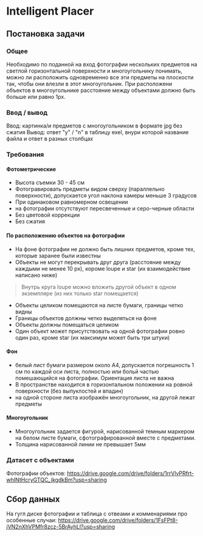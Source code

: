 # Intelligent Placer

## Постановка задачи
### Общее
Необходимо по поданной на вход фотографии нескольких предметов на светлой горизонтальной поверхности и многоугольнику понимать, можно ли расположить одновременно все эти предметы на плоскости так, чтобы они влезли в этот многоугольник. При расположени объектов в многоугольнике расстояние между объектами должно быть больше или равно 1px. 

### Ввод / вывод
Ввод: картинка/и предметов с многоугольником в формате jpg без сжатия
Вывод: ответ "y" / "n" в таблицу exel, внури которой название файла и ответ в разных столбцах

### Требования 
#### Фотометрические
- Высота съемки 30 - 45 см
- Фотогравировать предметы видом сверху (параллельно поверхности), допускается угол наклона камеры меньше 3 градусов
- При одинаковом равномерном освещении
- на фотографии отсутствуют пересвеченные и серо-черные области
- Без цветовой коррекции
- Без сжатия

#### По расположению объектов на фотографии
- На фоне фотографии не должно быть лишних предметов, кроме тех, которые заранее были известны
- Объекты не могут перекрывать друг друга (расстояние между каждыми не менее 10 px), короме loupe и star (их взаимодействие написано ниже)
> Внутрь круга loupe можно вложить другой объект в одном экземпляре (из них только star помещается)
- Объекты целиком помещаются на листе бумаги, границы четко видны
- Границы объектов должны четко выделяться на фоне 
- Объекты должны помещаться целиком
- Один объект может присутствовать на  одной фотографии ровно один раз, кроме star (их максимум может быть три штуки)

#### Фон
- белый лист бумаги размером около А4, допускается погрешность 1 см по каждой оси листа, полностью или больй частью помешающийся на фотографии. Ориентация листа не важна
- В пространстве находится в горизонтальном положении на ровной поверхности (без выпуклостей и впадин)
- на одной стороне листа изображён многоугольник, на другой лежат предметы

#### Многоугольник
- Многоугольник задается фигурой, нарисованной темным маркером на белом листе бумаги, сфотографированной вместе с предметами.
- Толщина нарисованной линии не превышает 5мм

### Датасет с объектами
Фотографии объектов: https://drive.google.com/drive/folders/1rrVlvPRfrt-whINtHcryGTQC_jkgdkBm?usp=sharing

## Сбор данных
На гугл диске фотографии и таблица с отвеами и комменариями про особенные случаи: https://drive.google.com/drive/folders/1FsFPt8-jVN2nXhVPMfr8zcz-5BrAyhLl?usp=sharing
